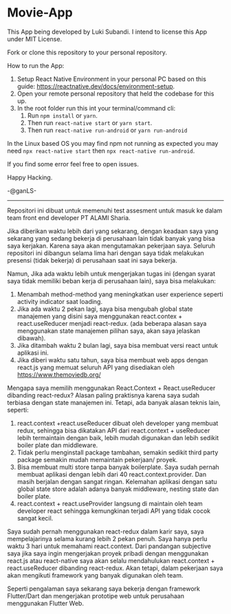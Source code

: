 # Movie-App

This App being developed by Luki Subandi. I intend to license this App under MIT License.

Fork or clone this repository to your personal repository.

How to run the App:

1. Setup React Native Environment in your personal PC based on this guide: https://reactnative.dev/docs/environment-setup.
2. Open your remote personal repository that held the codebase for this up.
3. In the root folder run this int your terminal/command cli:
   1. Run `npm install` or `yarn`.
   2. Then run `react-native start` or `yarn start`.
   3. Then run `react-native run-android` or `yarn run-android`

In the Linux based OS you may find npm not running as expected you may need `npx react-native start` then `npx react-native run-android`.

If you find some error feel free to open issues.

Happy Hacking.

-@ganLS-

------------------------------------------------------

Repositori ini dibuat untuk memenuhi test assesment untuk masuk ke dalam team front end developer PT ALAMI Sharia. 

Jika diberikan waktu lebih dari yang sekarang, dengan keadaan saya yang sekarang yang sedang bekerja di perusahaan lain tidak banyak yang bisa saya kerjakan. Karena saya akan mengutamakan pekerjaan saya. Seluruh repositori ini dibangun selama lima hari dengan saya tidak melakukan presensi (tidak bekerja) di perusahaan saat ini saya bekerja. 

Namun, Jika ada waktu lebih untuk mengerjakan tugas ini (dengan syarat saya tidak memiliki beban kerja di perusahaan lain), saya bisa melakukan:
1. Menambah method-method yang meningkatkan user experience seperti activity indicator saat loading. 
2. Jika ada waktu 2 pekan lagi, saya bisa mengubah global state manajemen yang disini saya menggunakan react.contex + react.useReducer menjadi react-redux. (ada beberapa alasan saya menggunakan state manajemen pilihan saya, akan saya jelaskan dibawah).
3. Jika ditambah waktu 2 bulan lagi, saya bisa membuat versi react untuk aplikasi ini. 
4. Jika diberi waktu satu tahun, saya bisa membuat web apps dengan react.js yang memuat seluruh API yang disediakan oleh https://www.themoviedb.org/ 

Mengapa saya memilih menggunakan React.Context + React.useReducer dibanding react-redux? Alasan paling praktisnya karena saya sudah terbiasa dengan state manajemen ini. Tetapi, ada banyak alasan teknis lain, seperti:
1. react.context +react.useReducer dibuat oleh developer yang membuat redux, sehingga bisa dikatakan API dari react.context + useReducer lebih termaintain dengan baik, lebih mudah digunakan dan lebih sedikit boiler plate dan middleware. 
2. Tidak perlu menginstall package tambahan, semakin sedikit third party package semakin mudah memaintain pekerjaan/ proyek. 
3. Bisa membuat multi store tanpa banyak boilerplate. Saya sudah pernah membuat aplikasi dengan lebih dari 40 react.context.provider. Dan masih berjalan dengan sangat ringan. Kelemahan aplikasi dengan satu global state store adalah adanya banyak middleware, nesting state dan boiler plate. 
4. react.context + react.useProvider langsung di maintain oleh team developer react sehingga kemungkinan terjadi API yang tidak cocok sangat kecil. 

Saya sudah pernah menggunakan react-redux dalam karir saya, saya mempelajarinya selama kurang lebih 2 pekan penuh. Saya hanya perlu waktu 3 hari untuk memahami react.context. Dari pandangan subjective saya jika saya ingin mengerjakan proyek pribadi dengan menggunakan react.js atau react-native saya akan selalu mendahulukan react.context + react.useReducer dibanding react-redux. Akan tetapi, dalam pekerjaan saya akan mengikuti framework yang banyak digunakan oleh team. 

Seperti pengalaman saya sekarang saya bekerja dengan framework Flutter/Dart dan mengerjakan prototipe web untuk perusahaan menggunakan Flutter Web. 



